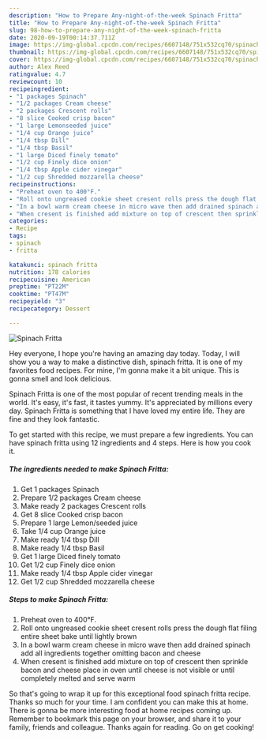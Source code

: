 ```yaml
---
description: "How to Prepare Any-night-of-the-week Spinach Fritta"
title: "How to Prepare Any-night-of-the-week Spinach Fritta"
slug: 98-how-to-prepare-any-night-of-the-week-spinach-fritta
date: 2020-09-19T00:14:37.711Z
image: https://img-global.cpcdn.com/recipes/6607148/751x532cq70/spinach-fritta-recipe-main-photo.jpg
thumbnail: https://img-global.cpcdn.com/recipes/6607148/751x532cq70/spinach-fritta-recipe-main-photo.jpg
cover: https://img-global.cpcdn.com/recipes/6607148/751x532cq70/spinach-fritta-recipe-main-photo.jpg
author: Alex Reed
ratingvalue: 4.7
reviewcount: 10
recipeingredient:
- "1 packages Spinach"
- "1/2 packages Cream cheese"
- "2 packages Crescent rolls"
- "8 slice Cooked crisp bacon"
- "1 large Lemonseeded juice"
- "1/4 cup Orange juice"
- "1/4 tbsp Dill"
- "1/4 tbsp Basil"
- "1 large Diced finely tomato"
- "1/2 cup Finely dice onion"
- "1/4 tbsp Apple cider vinegar"
- "1/2 cup Shredded mozzarella cheese"
recipeinstructions:
- "Preheat oven to 400°F."
- "Roll onto ungreased cookie sheet cresent rolls press the dough flat filing entire sheet bake until lightly brown"
- "In a bowl warm cream cheese in micro wave then add drained spinach add all ingredients together omitting bacon and cheese"
- "When cresent is finished add mixture on top of crescent then sprinkle bacon and cheese place in oven until cheese is not visible or until completely melted and serve warm"
categories:
- Recipe
tags:
- spinach
- fritta

katakunci: spinach fritta 
nutrition: 178 calories
recipecuisine: American
preptime: "PT22M"
cooktime: "PT47M"
recipeyield: "3"
recipecategory: Dessert

---
```



![Spinach Fritta](https://img-global.cpcdn.com/recipes/6607148/751x532cq70/spinach-fritta-recipe-main-photo.jpg)

Hey everyone, I hope you're having an amazing day today. Today, I will show you a way to make a distinctive dish, spinach fritta. It is one of my favorites food recipes. For mine, I'm gonna make it a bit unique. This is gonna smell and look delicious.

Spinach Fritta is one of the most popular of recent trending meals in the world. It's easy, it's fast, it tastes yummy. It's appreciated by millions every day. Spinach Fritta is something that I have loved my entire life. They are fine and they look fantastic.




To get started with this recipe, we must prepare a few ingredients. You can have spinach fritta using 12 ingredients and 4 steps. Here is how you cook it.

##### The ingredients needed to make Spinach Fritta:

1. Get 1 packages Spinach
1. Prepare 1/2 packages Cream cheese
1. Make ready 2 packages Crescent rolls
1. Get 8 slice Cooked crisp bacon
1. Prepare 1 large Lemon/seeded juice
1. Take 1/4 cup Orange juice
1. Make ready 1/4 tbsp Dill
1. Make ready 1/4 tbsp Basil
1. Get 1 large Diced finely tomato
1. Get 1/2 cup Finely dice onion
1. Make ready 1/4 tbsp Apple cider vinegar
1. Get 1/2 cup Shredded mozzarella cheese




##### Steps to make Spinach Fritta:

1. Preheat oven to 400°F.
1. Roll onto ungreased cookie sheet cresent rolls press the dough flat filing entire sheet bake until lightly brown
1. In a bowl warm cream cheese in micro wave then add drained spinach add all ingredients together omitting bacon and cheese
1. When cresent is finished add mixture on top of crescent then sprinkle bacon and cheese place in oven until cheese is not visible or until completely melted and serve warm




So that's going to wrap it up for this exceptional food spinach fritta recipe. Thanks so much for your time. I am confident you can make this at home. There is gonna be more interesting food at home recipes coming up. Remember to bookmark this page on your browser, and share it to your family, friends and colleague. Thanks again for reading. Go on get cooking!
